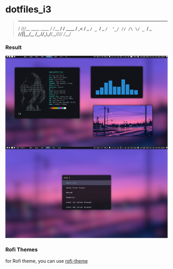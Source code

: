 # dotfiles_i3

>    __ __               __        ____        
>   / //_/__ ____ ____ _/ /____ __/ __/__ ____ 
>  / ,< / _ `/ _ `/ _ `/  '_/ // /\ \/ _ `/ _ \
> /_/|_|\_,_/\_, /\_,_/_/\_\\_,_/___/\_,_/_//_/
>           /___/                              
                                                                                

<h3>Result</h3>
<img src="https://raw.githubusercontent.com/KagakuSan/dotfiles_i3/master/desktop.jpg" alt="desktop">

<h3>Rofi Themes</h3>
for Rofi theme, you can use <a href="https://github.com/davatorium/rofi-themes">rofi-theme</a>
